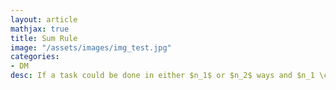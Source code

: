 ```yaml
---
layout: article
mathjax: true
title: Sum Rule
image: "/assets/images/img_test.jpg"
categories:
- DM
desc: If a task could be done in either $n_1$ or $n_2$ ways and $n_1 \cap n_2 = \varnothing$ then there are $n_1 + n_2$ ways to do the task.

































































































































































































































































































































































 
imagealt: 
---
```


If a task could be done in either $n_1$ or $n_2$ ways and $n_1 \cap n_2 = \varnothing$ then there are $n_1 + n_2$ ways to do the task.


































































































































































































































































































































































[Cardinality]({% post_url 2020-07-09-cardinality %}) of [Set Union]({% post_url 2020-05-19-set-union %}) of [Sets]({% post_url 2020-07-03-sets %}) $A_1, A_2, \dots A_n$ is equal to sum of cardinality of each set combined, given all sets are disjoint and finite.

































































































































































































































































































































































$$|A_1 \cup A_2 \cup \dots A_n| = |A_1| + |A_2| + \dots + |A_n|$$
































































































































































































































































































































































